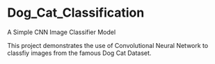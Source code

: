 # Dog_Cat_Classification
A Simple CNN Image Classifier Model

This project demonstrates the use of Convolutional Neural Network to classfiy images from the famous Dog Cat Dataset.
